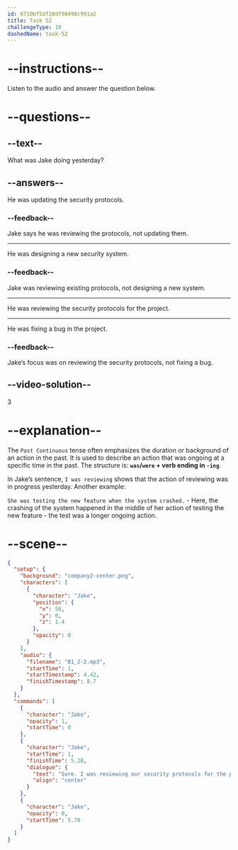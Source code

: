 ```yaml
---
id: 6710bf5df20df90498c991a2
title: Task 52
challengeType: 19
dashedName: task-52
---
```


<!-- (Audio) Jake: Sure. I was reviewing our security protocols for the project just yesterday. -->

# --instructions--

Listen to the audio and answer the question below.

# --questions--

## --text--

What was Jake doing yesterday?

## --answers--

He was updating the security protocols.

### --feedback--

Jake says he was reviewing the protocols, not updating them.

---

He was designing a new security system.

### --feedback--

Jake was reviewing existing protocols, not designing a new system.

---

He was reviewing the security protocols for the project.

---

He was fixing a bug in the project.

### --feedback--

Jake’s focus was on reviewing the security protocols, not fixing a bug.

## --video-solution--

3

# --explanation--

The `Past Continuous` tense often emphasizes the duration or background of an action in the past. It is used to describe an action that was ongoing at a specific time in the past.  The structure is: **`was`/`were` + verb ending in `-ing`**. 

In Jake’s sentence, `I was reviewing` shows that the action of reviewing was in progress yesterday. Another example: 

`She was testing the new feature when the system crashed.` - Here, the crashing of the system happened in the middle of her action of testing the new feature - the test was a longer ongoing action.

# --scene--

```json
{
  "setup": {
    "background": "company2-center.png",
    "characters": [
      {
        "character": "Jake",
        "position": {
          "x": 50,
          "y": 0,
          "z": 1.4
        },
        "opacity": 0
      }
    ],
    "audio": {
      "filename": "B1_2-2.mp3",
      "startTime": 1,
      "startTimestamp": 4.42,
      "finishTimestamp": 8.7
    }
  },
  "commands": [
    {
      "character": "Jake",
      "opacity": 1,
      "startTime": 0
    },
    {
      "character": "Jake",
      "startTime": 1,
      "finishTime": 5.28,
      "dialogue": {
        "text": "Sure. I was reviewing our security protocols for the project just yesterday.",
        "align": "center"
      }
    },
    {
      "character": "Jake",
      "opacity": 0,
      "startTime": 5.78
    }
  ]
}
```
